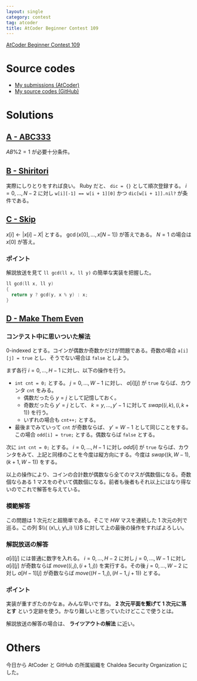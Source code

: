 ```yaml
---
layout: single
category: contest
tag: atcoder
title: AtCoder Beginner Contest 109
---
```


[AtCoder Beginner Contest 109](https://atcoder.jp/contests/abc109)

# Source codes

- [My submissions (AtCoder)](https://atcoder.jp/contests/abc109/submissions?f.User=kazunetakahashi)
- [My source codes (GitHub)](https://github.com/kazunetakahashi/atcoder/tree/master/2018/0908_ABC109)

# Solutions

## [A - ABC333](https://atcoder.jp/contests/abc109/tasks/abc109_a)

$AB \% 2 = 1$ が必要十分条件。

## [B - Shiritori](https://atcoder.jp/contests/abc109/tasks/abc109_b)

実際にしりとりをすれば良い。 Ruby だと、 `dic = {}` として順次登録する。 $i = 0, \dots, N - 2$ に対し `w[i][-1] == w[i + 1][0]` かつ `dic[w[i + 1]].nil?` が条件である。

## [C - Skip](https://atcoder.jp/contests/abc109/tasks/abc109_c)

$x[i] \gets \lvert x[i] - X \rvert$ とする。 $\gcd(x[0], \dots, x[N-1])$ が答えである。 $N = 1$ の場合は $x[0]$ が答え。

### ポイント

解説放送を見て `ll gcd(ll x, ll y)` の簡単な実装を把握した。

```c++
ll gcd(ll x, ll y)
{
  return y ? gcd(y, x % y) : x;
}
```

## [D - Make Them Even](https://atcoder.jp/contests/abc109/tasks/abc109_d)

### コンテスト中に思いついた解法

$0$-indexed とする。コインが偶数か奇数かだけが問題である。奇数の場合 `a[i][j] = true` とし、そうでない場合は `false` としよう。

まず各行 $i = 0, \dots, H - 1$ に対し、以下の操作を行う。

- `int cnt = 0;` とする。 $j = 0, \dots, W - 1$ に対し、 $a[i][j]$ が `true` ならば、カウンタ `cnt` をみる。
  - 偶数だったら $y = j$ として記憶しておく。
  - 奇数だったら $y' = j$ として、 $k = y, \dots, y' - 1$ に対して $swap((i, k), (i, k + 1))$ を行う。
  - いずれの場合も `cnt++;` とする。
- 最後までみていって `cnt` が奇数ならば、 $y' = W - 1$ として同じことをする。この場合 `odd[i] = true;` とする。偶数ならば `false` とする。

次に `int cnt = 0;` とする。 $i = 0, \dots, H - 1$ に対し $odd[i]$ が `true` ならば、カウンタをみて、上記と同様のことを今度は縦方向にする。今度は $swap((k, W - 1), (k + 1, W - 1) )$ をする。

以上の操作により、コインの合計数が偶数なら全てのマスが偶数個になる。奇数個ならある $1$ マスをのぞいて偶数個になる。前者も後者もそれ以上にはなり得ないのでこれで解答を与えている。

### 模範解答

この問題は $1$ 次元だと超簡単である。そこで $HW$ マスを連続した $1$ 次元の列で巡る。この列 $\\{ (x\_i, y\_i) \\}$ に対して上の最後の操作をすればよろしい。

### 解説放送の解答

$a[i][j]$ には普通に数字を入れる。 $i = 0, \dots, H - 2$ に対し $j = 0, \dots, W - 1$ に対し $a[i][j]$ が奇数ならば $move((i, j), (i + 1, j))$ を実行する。その後 $j = 0, \dots, W - 2$ に対し $a[H - 1][j]$ が奇数ならば $move((H - 1, j), (H - 1, j + 1))$ とする。

### ポイント

実装が重すぎたのかなぁ。みんな早いですね。 **2 次元平面を繋げて 1 次元に落とす** という定跡を使う。かなり難しいと思っていたけどここで使うとは。

解説放送の解答の場合は、 **ライツアウトの解法** に近い。

# Others

今日から AtCoder と GitHub の所属組織を Chaldea Security Organization にした。
